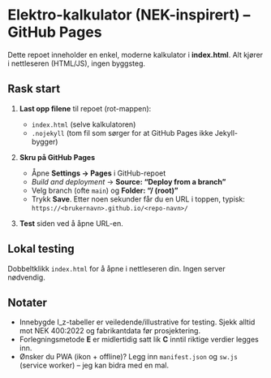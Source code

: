 # Elektro-kalkulator (NEK-inspirert) – GitHub Pages

Dette repoet inneholder en enkel, moderne kalkulator i **index.html**. Alt kjører i nettleseren (HTML/JS), ingen byggsteg.

## Rask start

1. **Last opp filene** til repoet (rot-mappen):  
   - `index.html` (selve kalkulatoren)  
   - `.nojekyll` (tom fil som sørger for at GitHub Pages ikke Jekyll-bygger)

2. **Skru på GitHub Pages**  
   - Åpne **Settings → Pages** i GitHub-repoet
   - *Build and deployment* → **Source: “Deploy from a branch”**
   - Velg branch (ofte `main`) og **Folder: “/ (root)”**
   - Trykk **Save**. Etter noen sekunder får du en URL i toppen, typisk:  
     `https://<brukernavn>.github.io/<repo-navn>/`

3. **Test** siden ved å åpne URL-en.

## Lokal testing

Dobbeltklikk `index.html` for å åpne i nettleseren din. Ingen server nødvendig.

## Notater

- Innebygde I_z-tabeller er veiledende/illustrative for testing. Sjekk alltid mot NEK 400:2022 og fabrikantdata før prosjektering.
- Forlegningsmetode **E** er midlertidig satt lik **C** inntil riktige verdier legges inn.
- Ønsker du PWA (ikon + offline)? Legg inn `manifest.json` og `sw.js` (service worker) – jeg kan bidra med en mal.